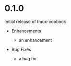 # 0.1.0

Initial release of tmux-coobook

* Enhancements
  * an enhancement

* Bug Fixes
  * a bug fix

